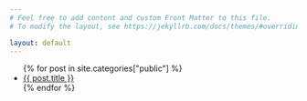 ```yaml
---
# Feel free to add content and custom Front Matter to this file.
# To modify the layout, see https://jekyllrb.com/docs/themes/#overriding-theme-defaults

layout: default
---
```


<ul>
  {% for post in site.categories["public"] %}
      <li>
        <a href="{{ post.url }}">{{ post.title }}</a>
      </li>
  {% endfor %}
</ul>